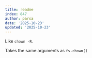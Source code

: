 ```yaml
---
title: readme
index: 847
author: parsa
date: '2025-10-23'
updated: '2025-10-23'
---
```

Like `chown -R`.

Takes the same arguments as `fs.chown()`
